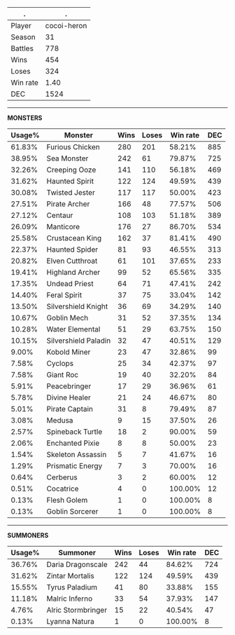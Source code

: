 .|.
|-|-
Player|cocoi-heron
Season|31
Battles|778
Wins|454
Loses|324
Win rate|1.40
DEC|1524

---
**MONSTERS**

Usage%|Monster|Wins|Loses|Win rate|DEC|
-|-|-|-|-|-|
61.83%|Furious Chicken|280|201|58.21%|885|
38.95%|Sea Monster|242|61|79.87%|725|
32.26%|Creeping Ooze|141|110|56.18%|469|
31.62%|Haunted Spirit|122|124|49.59%|439|
30.08%|Twisted Jester|117|117|50.00%|423|
27.51%|Pirate Archer|166|48|77.57%|506|
27.12%|Centaur|108|103|51.18%|389|
26.09%|Manticore|176|27|86.70%|534|
25.58%|Crustacean King|162|37|81.41%|490|
22.37%|Haunted Spider|81|93|46.55%|313|
20.82%|Elven Cutthroat|61|101|37.65%|233|
19.41%|Highland Archer|99|52|65.56%|335|
17.35%|Undead Priest|64|71|47.41%|242|
14.40%|Feral Spirit|37|75|33.04%|142|
13.50%|Silvershield Knight|36|69|34.29%|140|
10.67%|Goblin Mech|31|52|37.35%|134|
10.28%|Water Elemental|51|29|63.75%|150|
10.15%|Silvershield Paladin|32|47|40.51%|129|
9.00%|Kobold Miner|23|47|32.86%|99|
7.58%|Cyclops|25|34|42.37%|97|
7.58%|Giant Roc|19|40|32.20%|84|
5.91%|Peacebringer|17|29|36.96%|61|
5.78%|Divine Healer|21|24|46.67%|80|
5.01%|Pirate Captain|31|8|79.49%|87|
3.08%|Medusa|9|15|37.50%|26|
2.57%|Spineback Turtle|18|2|90.00%|59|
2.06%|Enchanted Pixie|8|8|50.00%|23|
1.54%|Skeleton Assassin|5|7|41.67%|16|
1.29%|Prismatic Energy|7|3|70.00%|16|
0.64%|Cerberus|3|2|60.00%|12|
0.51%|Cocatrice|4|0|100.00%|12|
0.13%|Flesh Golem|1|0|100.00%|8|
0.13%|Goblin Sorcerer|1|0|100.00%|8|

---
**SUMMONERS**

Usage%|Summoner|Wins|Loses|Win rate|DEC|
-|-|-|-|-|-|
36.76%|Daria Dragonscale|242|44|84.62%|724|
31.62%|Zintar Mortalis|122|124|49.59%|439|
15.55%|Tyrus Paladium|41|80|33.88%|155|
11.18%|Malric Inferno|33|54|37.93%|147|
4.76%|Alric Stormbringer|15|22|40.54%|47|
0.13%|Lyanna Natura|1|0|100.00%|8|
